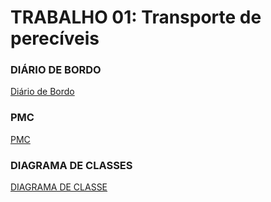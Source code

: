 # TRABALHO 01:  Transporte de perecíveis

### DIÁRIO DE BORDO<br>
[Diário de Bordo](https://docs.google.com/document/d/1J8j7VNJyWz_0cKxVUvNO_YxGLkDz3z7vywEsU2Lk_ZY)<br>

### PMC<br>
[PMC](https://github.com/RafaelDAnjos/TransportePereciveis/blob/master/Andreas%2C%20Daniel%2C%20Nicolas%2C%20RafaelAnjos.pdf)

### DIAGRAMA DE CLASSES<br>
[DIAGRAMA DE CLASSE](https://github.com/RafaelDAnjos/TransportePereciveis/blob/master/Class%20Diagram0.png)
